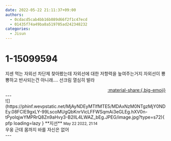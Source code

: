 ```yaml
---
date: 2022-05-22 21:11:37+09:00
authors:
  - 0cdacd5cab4bb16b089d66f2f1c47ecd
  - 01435f74a49ba8a519705ad242348232
categories:
  - Jisun
---
```


# 1-15099594

<div class="post-container" markdown="1">
<div class="content-container md-sidebar__scrollwrap" markdown="1">

지센 먹는 자외선 차단제 찾아봤는데 자외선에 대한 저항력을 높여주는거지 자외선이 뿅뿅하고 반사되는건 아니래.... 선크림 열심히 발라

</div>
</div>

<div style="text-align: right;" markdown="1">
<a href="https://weverse.io/fromis9/fanpost/1-15099594" style="text-align: right;">:material-share:{.big-emoji}</a>
</div>
---

<div class="comments-container md-sidebar__scrollwrap" markdown="1">
<div class="comment" markdown="1">
<div class='id-container' markdown="1">
![](https://phinf.wevpstatic.net/MjAyNDEyMTlfMTE5/MDAxNzM0NTgzMjY0NDEy.08FClE9gxLY-99LscoMUgQbKnrVicLFFWSqmAi3eGLEg.hXV0n-tPyoIqjwYMPRrQ8Zn9aHvy3-B2llL4LWAZ_bEg.JPEG/image.jpg?type=s72){ pfp loading=lazy }
**<span class="artist">지선</span>** <small>May 22 2022, 21:14</small><br>
</div>
<div class='comment-body' markdown="1">
우웅 근데 몸까지 바를 자신은 없어
</div>
</div>
</div>
---
